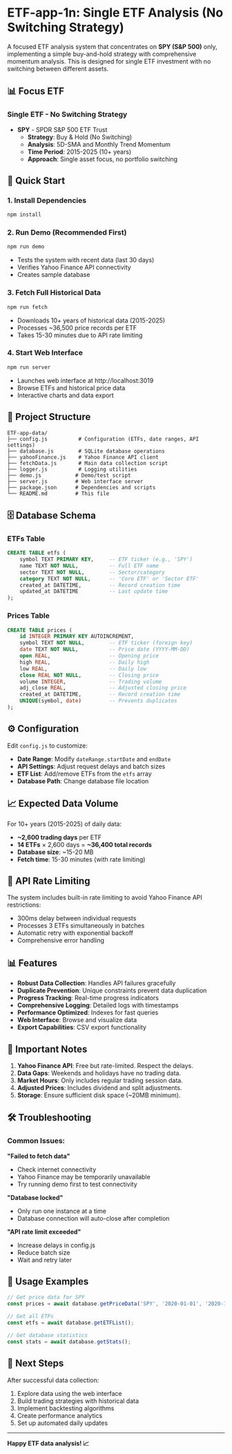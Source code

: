 # ETF-app-1n: Single ETF Analysis (No Switching Strategy)

A focused ETF analysis system that concentrates on **SPY (S&P 500)** only, implementing a simple buy-and-hold strategy with comprehensive momentum analysis. This is designed for single ETF investment with no switching between different assets.

## 📊 Focus ETF

### Single ETF - No Switching Strategy
- **SPY** - SPDR S&P 500 ETF Trust
  - **Strategy**: Buy & Hold (No Switching)
  - **Analysis**: 5D-SMA and Monthly Trend Momentum
  - **Time Period**: 2015-2025 (10+ years)
  - **Approach**: Single asset focus, no portfolio switching

## 🚀 Quick Start

### 1. Install Dependencies
```bash
npm install
```

### 2. Run Demo (Recommended First)
```bash
npm run demo
```
- Tests the system with recent data (last 30 days)
- Verifies Yahoo Finance API connectivity
- Creates sample database

### 3. Fetch Full Historical Data
```bash
npm run fetch
```
- Downloads 10+ years of historical data (2015-2025)
- Processes ~36,500 price records per ETF
- Takes 15-30 minutes due to API rate limiting

### 4. Start Web Interface
```bash
npm run server
```
- Launches web interface at http://localhost:3019
- Browse ETFs and historical price data
- Interactive charts and data export

## 📁 Project Structure

```
ETF-app-data/
├── config.js          # Configuration (ETFs, date ranges, API settings)
├── database.js        # SQLite database operations
├── yahooFinance.js    # Yahoo Finance API client
├── fetchData.js       # Main data collection script
├── logger.js          # Logging utilities
├── demo.js           # Demo/test script
├── server.js         # Web interface server
├── package.json      # Dependencies and scripts
└── README.md         # This file
```

## 🗄️ Database Schema

### ETFs Table
```sql
CREATE TABLE etfs (
    symbol TEXT PRIMARY KEY,     -- ETF ticker (e.g., 'SPY')
    name TEXT NOT NULL,          -- Full ETF name
    sector TEXT NOT NULL,        -- Sector/category
    category TEXT NOT NULL,      -- 'Core ETF' or 'Sector ETF'
    created_at DATETIME,         -- Record creation time
    updated_at DATETIME          -- Last update time
);
```

### Prices Table
```sql
CREATE TABLE prices (
    id INTEGER PRIMARY KEY AUTOINCREMENT,
    symbol TEXT NOT NULL,        -- ETF ticker (foreign key)
    date TEXT NOT NULL,          -- Price date (YYYY-MM-DD)
    open REAL,                   -- Opening price
    high REAL,                   -- Daily high
    low REAL,                    -- Daily low
    close REAL NOT NULL,         -- Closing price
    volume INTEGER,              -- Trading volume
    adj_close REAL,              -- Adjusted closing price
    created_at DATETIME,         -- Record creation time
    UNIQUE(symbol, date)         -- Prevents duplicates
);
```

## ⚙️ Configuration

Edit `config.js` to customize:

- **Date Range**: Modify `dateRange.startDate` and `endDate`
- **API Settings**: Adjust request delays and batch sizes
- **ETF List**: Add/remove ETFs from the `etfs` array
- **Database Path**: Change database file location

## 📈 Expected Data Volume

For 10+ years (2015-2025) of daily data:
- **~2,600 trading days** per ETF
- **14 ETFs** × 2,600 days = **~36,400 total records**
- **Database size**: ~15-20 MB
- **Fetch time**: 15-30 minutes (with rate limiting)

## 🔧 API Rate Limiting

The system includes built-in rate limiting to avoid Yahoo Finance API restrictions:
- 300ms delay between individual requests
- Processes 3 ETFs simultaneously in batches
- Automatic retry with exponential backoff
- Comprehensive error handling

## 📊 Features

- **Robust Data Collection**: Handles API failures gracefully
- **Duplicate Prevention**: Unique constraints prevent data duplication
- **Progress Tracking**: Real-time progress indicators
- **Comprehensive Logging**: Detailed logs with timestamps
- **Performance Optimized**: Indexes for fast queries
- **Web Interface**: Browse and visualize data
- **Export Capabilities**: CSV export functionality

## 🚨 Important Notes

1. **Yahoo Finance API**: Free but rate-limited. Respect the delays.
2. **Data Gaps**: Weekends and holidays have no trading data.
3. **Market Hours**: Only includes regular trading session data.
4. **Adjusted Prices**: Includes dividend and split adjustments.
5. **Storage**: Ensure sufficient disk space (~20MB minimum).

## 🛠️ Troubleshooting

### Common Issues:

**"Failed to fetch data"**
- Check internet connectivity
- Yahoo Finance may be temporarily unavailable
- Try running demo first to test connectivity

**"Database locked"**
- Only run one instance at a time
- Database connection will auto-close after completion

**"API rate limit exceeded"**
- Increase delays in config.js
- Reduce batch size
- Wait and retry later

## 📝 Usage Examples

```javascript
// Get price data for SPY
const prices = await database.getPriceData('SPY', '2020-01-01', '2020-12-31');

// Get all ETFs
const etfs = await database.getETFList();

// Get database statistics
const stats = await database.getStats();
```

## 🎯 Next Steps

After successful data collection:
1. Explore data using the web interface
2. Build trading strategies with historical data
3. Implement backtesting algorithms
4. Create performance analytics
5. Set up automated daily updates

---

**Happy ETF data analysis! 📈**